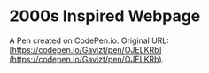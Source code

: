 # 2000s Inspired Webpage

A Pen created on CodePen.io. Original URL: [https://codepen.io/Gavizt/pen/OJELKRb](https://codepen.io/Gavizt/pen/OJELKRb).

